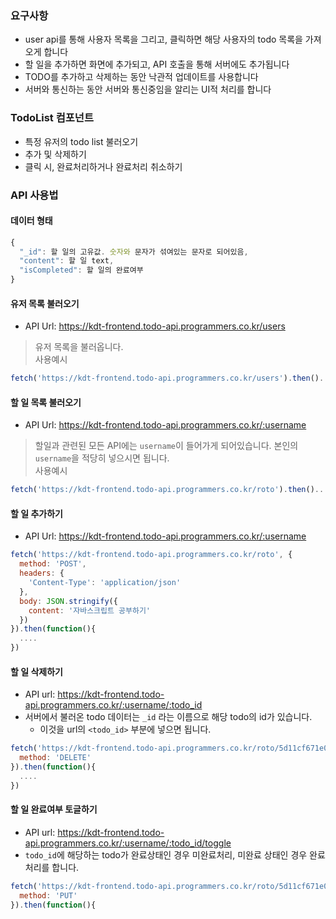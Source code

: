 ### 요구사항
- user api를 통해 사용자 목록을 그리고, 클릭하면 해당 사용자의 todo 목록을 가져오게 합니다
- 할 일을 추가하면 화면에 추가되고, API 호출을 통해 서버에도 추가됩니다
- TODO를 추가하고 삭제하는 동안 낙관적 업데이트를 사용합니다
- 서버와 통신하는 동안 서버와 통신중임을 알리는 UI적 처리를 합니다

### TodoList 컴포넌트
- 특정 유저의 todo list 불러오기
- 추가 및 삭제하기
- 클릭 시, 완료처리하거나 완료처리 취소하기

### API 사용법
#### 데이터 형태
``` javaScript
{
  "_id": 할 일의 고유값. 숫자와 문자가 섞여있는 문자로 되어있음,
  "content": 할 일 text,
  "isCompleted": 할 일의 완료여부
}
```
#### 유저 목록 불러오기
- API Url: https://kdt-frontend.todo-api.programmers.co.kr/users
> 유저 목록을 불러옵니다.   
> 사용예시
``` JavaScript
fetch('https://kdt-frontend.todo-api.programmers.co.kr/users').then()...
```

#### 할 일 목록 불러오기
- API Url: https://kdt-frontend.todo-api.programmers.co.kr/:username

>할일과 관련된 모든 API에는 `username`이 들어가게 되어있습니다. 본인의 `username`을 적당히 넣으시면 됩니다.     
>사용예시
``` JavaScript
fetch('https://kdt-frontend.todo-api.programmers.co.kr/roto').then()...
```

#### 할 일 추가하기
- API Url: https://kdt-frontend.todo-api.programmers.co.kr/:username
``` JavaScript
fetch('https://kdt-frontend.todo-api.programmers.co.kr/roto', {
  method: 'POST',
  headers: {
    'Content-Type': 'application/json'
  },
  body: JSON.stringify({
    content: '자바스크립트 공부하기'
  })
}).then(function(){
  ....
})
```

#### 할 일 삭제하기
- API url: https://kdt-frontend.todo-api.programmers.co.kr/:username/:todo_id
- 서버에서 불러온 todo 데이터는 `_id` 라는 이름으로 해당 todo의 id가 있습니다.
  - 이것을 url의 `<todo_id>` 부분에 넣으면 됩니다.
``` JavaScript
fetch('https://kdt-frontend.todo-api.programmers.co.kr/roto/5d11cf671e050d3f7c583166', {
  method: 'DELETE'
}).then(function(){
  ....
})
```

#### 할 일 완료여부 토글하기
- API url: https://kdt-frontend.todo-api.programmers.co.kr/:username/:todo_id/toggle
- `todo_id`에 해당하는 todo가 완료상태인 경우 미완료처리, 미완료 상태인 경우 완료처리를 합니다.
``` JavaScript
fetch('https://kdt-frontend.todo-api.programmers.co.kr/roto/5d11cf671e050d3f7c583166/toggle', {
  method: 'PUT'
}).then(function(){
```